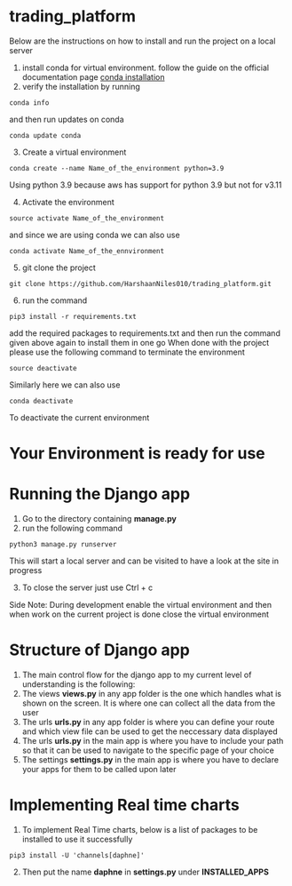 # trading_platform
Below are the instructions on how to install and run the project on a local server
1) install conda for virtual environment.
  follow the guide on the official documentation page [conda installation](https://conda.io/projects/conda/en/latest/user-guide/install/index.html)
2) verify the installation by running
  ``` 
  conda info
  ```
  and then run updates on conda
  ```
  conda update conda
  ```
3) Create a virtual environment
  ```
  conda create --name Name_of_the_environment python=3.9
  ```
  Using python 3.9 because aws has support for python 3.9 but not for v3.11

4) Activate the environment 
  ```
  source activate Name_of_the_environment
  ```
  and since we are using conda we can also use 
  ```
  conda activate Name_of_the_ennvironment
  ```
5) git clone the project
  ```
  git clone https://github.com/HarshaanNiles010/trading_platform.git
  ```
6) run the command
  ```
  pip3 install -r requirements.txt
  ```
  add the required packages to requirements.txt and then run the command given above again to install them in one go
When done with the project please use the following command to terminate the environment
  ```
  source deactivate
  ```
Similarly here we can also use
  ```
  conda deactivate
  ```
To deactivate the current environment
# Your Environment is ready for use
# Running the Django app
1) Go to the directory containing **manage.py**
2) run the following command
  ```
  python3 manage.py runserver
  ```
  This will start a local server and can be visited to have a look at the site in progress

3) To close the server just use Ctrl + c

Side Note: During development enable the virtual environment and then when work on the current project is done close the virtual environment

# Structure of Django app
1) The main control flow for the django app to my current level of understanding is the following:
  1) The views **views.py** in any app folder is the one which handles what is shown on the screen. It is where one can collect all the data from the user
  2) The urls **urls.py** in any app folder is where you can define your route and which view file can be used to get the neccessary data displayed
  3) The urls **urls.py** in the main app is where you have to include your path so that it can be used to navigate to the specific page of your choice
  4) The settings **settings.py** in the main app is where you have to declare your apps for them to be called upon later 

# Implementing Real time charts
1) To implement Real Time charts, below is a list of packages to be installed to use it successfully
  ```
  pip3 install -U 'channels[daphne]'
  ```
2) Then put the name **daphne** in **settings.py** under **INSTALLED_APPS**